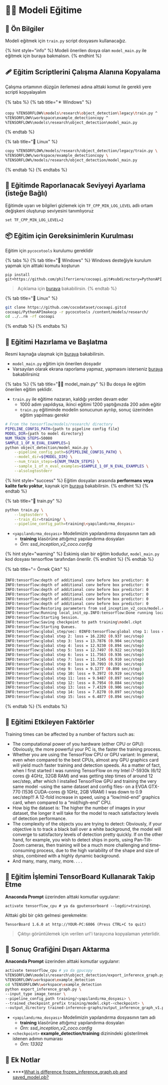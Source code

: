 # 👨‍🏫 Modeli Eğitime

## 🔰 Ön Bilgiler

Modeli eğitmek için `train.py` script dosyasını kullanacağız.

{% hint style="info" %}
Modeli önerilen dosya olan `model_main.py` ile eğitmek için buraya bakmalısın.
{% endhint %}

## 🩹 Eğitim Scriptlerini Çalışma Alanına Kopyalama

Çalışma ortamının düzgün ilerlemesi adına alttaki komut ile gerekli yere scripti kopyalayalım

{% tabs %}
{% tab title="✴️ Windows" %}
```bash
copy %TENSORFLOW%\models\research\object_detection\legacy\train.py ^
%TENSORFLOW%\workspace\example_detectioncopy ^
%TENSORFLOW%\models\research\object_detection\model_main.py
```
{% endtab %}

{% tab title="🐧 Linux" %}
```bash
copy %TENSORFLOW%/models/research/object_detection/legacy/train.py \
%TENSORFLOW%/workspace/example_detectioncopy \
%TENSORFLOW%/models/research/object_detection/model_main.py
```
{% endtab %}
{% endtabs %}

## 📜 Eğitimde Raporlanacak Seviyeyi Ayarlama \(isteğe Bağlı\)

Eğitimde uyarı ve bilgileri gizlemek için `TF_CPP_MIN_LOG_LEVEL` adlı ortam değişkeni oluşturup seviyesini tanımlıyoruz

```text
set TF_CPP_MIN_LOG_LEVEL=2
```

## **📦 Eğitim için Gereksinimlerin Kurulması**

Eğitim için `pycocotools` kurulumu gereklidir

{% tabs %}
{% tab title="🎇 Windows" %}
Windows desteğiyle kurulum yapmak için alttaki komutu koşturun

```aspnet
pip install git+https://github.com/philferriere/cocoapi.git#subdirectory=PythonAPI
```

> Açıklama için [buraya](https://github.com/philferriere/cocoapi) bakabilirsin.
{% endtab %}

{% tab title="🐧 Linux" %}
```bash
git clone https://github.com/cocodataset/cocoapi.gitcd 
cocoapi/PythonAPImakecp -r pycocotools /content/models/research/
cd ../..rm -rf cocoapi
```
{% endtab %}
{% endtabs %}

## **🏴 Eğitimi Hazırlama ve Başlatma**

Resmi kaynağa ulaşmak için [buraya](https://github.com/tensorflow/models/blob/master/research/object_detection/g3doc/running_locally.md) bakabilirsin.

* `model_main.py` eğitim için önerilen dosyadır
* Varsayılan olarak ekrana raporlama yapmaz, yapmasını isterseniz [buraya](https://github.com/EdjeElectronics/TensorFlow-Object-Detection-API-Tutorial-Train-Multiple-Objects-Windows-10/issues/184#issuecomment-437811347) bakabilirsiniz

{% tabs %}
{% tab title="👨‍💻 model\_main.py" %}
Bu dosya ile eğitim önerilen eğitim şeklidir.

* `train.py` ile eğitime nazaran, kaldığı yerden devam eder
  * 1000 adım yapıldıysa, ikinci eğitimi 1200 yaptığınızda 200 adım eğitir
  * `train.py` eğitiminde modelin sonucunun ayrılıp, sonuç üzerinden eğitim yapılması gerekir

```bash
# From the tensorflow/models/research/ directory
PIPELINE_CONFIG_PATH={path to pipeline config file}
MODEL_DIR={path to model directory}
NUM_TRAIN_STEPS=50000
SAMPLE_1_OF_N_EVAL_EXAMPLES=1
python object_detection/model_main.py \
    --pipeline_config_path=${PIPELINE_CONFIG_PATH} \
    --model_dir=${MODEL_DIR} \
    --num_train_steps=${NUM_TRAIN_STEPS} \
    --sample_1_of_n_eval_examples=$SAMPLE_1_OF_N_EVAL_EXAMPLES \
    --alsologtostderr
```

{% hint style="success" %}
Eğitim dosyaları arasında **performans veya kalite farkı yoktur**, kaynak için [buraya](https://github.com/tensorflow/models/issues/6100) bakabilirsin.
{% endhint %}
{% endtab %}

{% tab title="🤺 train.py" %}
```bash
python train.py \
    --logtostderr \
    --train_dir=training/ \
    --pipeline_config_path=training\<yapılandırma_dosyası>
```

* `<yapılandırma_dosyası>` Modelimizin yapılandırma dosyasının tam adı
  * **training** klasörüne attığımız yapılandırma dosyaları
  * _Örn: ssd\_inception\_v2\_coco.config_

{% hint style="warning" %}
Eskimiş olan bir eğitim kodudur, `model_main.py` kod dosyası tensorflow tarafından önerilir.
{% endhint %}
{% endtab %}

{% tab title="⭐ Örnek Çıktı" %}
```bash
INFO:tensorflow:depth of additional conv before box predictor: 0
INFO:tensorflow:depth of additional conv before box predictor: 0
INFO:tensorflow:depth of additional conv before box predictor: 0
INFO:tensorflow:depth of additional conv before box predictor: 0
INFO:tensorflow:depth of additional conv before box predictor: 0
INFO:tensorflow:depth of additional conv before box predictor: 0
INFO:tensorflow:Restoring parameters from ssd_inception_v2_coco/model.ckpt
INFO:tensorflow:Running local_init_op.INFO:tensorflow:Done running local_init_op.
INFO:tensorflow:Starting Session.
INFO:tensorflow:Saving checkpoint to path training\model.ckpt
INFO:tensorflow:Starting Queues.
INFO:tensorflow:global_step/sec: 0INFO:tensorflow:global step 1: loss = 13.8886
INFO:tensorflow:global step 2: loss = 16.2202 (0.937 sec/step)
INFO:tensorflow:global step 3: loss = 13.7876 (0.904 sec/step)
INFO:tensorflow:global step 4: loss = 12.9230 (0.894 sec/step)
INFO:tensorflow:global step 5: loss = 12.7497 (0.922 sec/step)
INFO:tensorflow:global step 6: loss = 11.7563 (0.936 sec/step)
INFO:tensorflow:global step 7: loss = 11.7245 (0.910 sec/step)
INFO:tensorflow:global step 8: loss = 10.7993 (0.916 sec/step)
INFO:tensorflow:global step 9: loss = 9.1277 (0.890 sec/step)
INFO:tensorflow:global step 10: loss = 9.3972 (0.919 sec/step)
INFO:tensorflow:global step 11: loss = 9.9487 (0.897 sec/step)
INFO:tensorflow:global step 12: loss = 8.7954 (0.884 sec/step)
INFO:tensorflow:global step 13: loss = 7.4329 (0.906 sec/step)
INFO:tensorflow:global step 14: loss = 7.8270 (0.897 sec/step)
INFO:tensorflow:global step 15: loss = 6.4877 (0.894 sec/step)
```
{% endtab %}
{% endtabs %}

## 🧲 Eğitimi Etkileyen Faktörler

Training times can be affected by a number of factors such as:

* The computational power of you hardware \(either CPU or GPU\): Obviously, the more powerful your PC is, the faster the training process.
* Whether you are using the TensorFlow CPU or GPU variant: In general, even when compared to the best CPUs, almost any GPU graphics card will yield much faster training and detection speeds. As a matter of fact, when I first started I was running TensorFlow on my Intel i7-5930k \(6/12 cores @ 4GHz, 32GB RAM\) and was getting step times of around 12 sec/step, after which I installed TensorFlow GPU and training the very same model -using the same dataset and config files- on a EVGA GTX-770 \(1536 CUDA-cores @ 1GHz, 2GB VRAM\) I was down to 0.9 sec/step!!! A 12-fold increase in speed, using a “low/mid-end” graphics card, when compared to a “mid/high-end” CPU.
* How big the dataset is: The higher the number of images in your dataset, the longer it will take for the model to reach satisfactory levels of detection performance.
* The complexity of the objects you are trying to detect: Obviously, if your objective is to track a black ball over a white background, the model will converge to satisfactory levels of detection pretty quickly. If on the other hand, for example, you wish to detect ships in ports, using Pan-Tilt-Zoom cameras, then training will be a much more challenging and time-consuming process, due to the high variability of the shape and size of ships, combined with a highly dynamic background.
* And many, many, many, more. . . .

## 👀 Eğitim İşlemini TensorBoard Kullanarak Takip Etme

**Anaconda Prompt** üzerinden alttaki komutlar uygulanır:

```text
activate tensorflow_cpu # ya da gputensorboard --logdir=training\
```

Alttaki gibi bir çıktı gelmesi gerekmekte:

```text
TensorBoard 1.6.0 at http://YOUR-PC:6006 (Press CTRL+C to quit)
```

> Çıktıyı görüntülemek için verilen url'i tarayıcına kopyalaman yeterlidir.

## 📃 Sonuç Grafiğini Dışarı Aktarma

**Anaconda Prompt** üzerinden alttaki komutlar uygulanır:

```bash
activate tensorflow_cpu # ya da gpu​copy 
%TENSORFLOW%\models\research\object_detection/export_inference_graph.py \
%TENSORFLOW%\workspace\example_detection​
cd %TENSORFLOW%\workspace\example_detection​
python export_inference_graph.py \
--input_type image_tensor \
--pipeline_config_path training/<yapılandırma_dosyası> \
--trained_checkpoint_prefix training/model.ckpt-<checkpoint> \
--output_directory trained-inference-graphs/output_inference_graph_v1.pb
```

* `<yapılandırma_dosyası>` Modelimizin yapılandırma dosyasının tam adı
  * **training** klasörüne attığımız yapılandırma dosyaları
  * _Örn: ssd\_inception\_v2\_coco.config_
* `<checkpoint>` **example\_detection/training** dizinindeki gösterilmek istenen adımın numarası
  * _Örn: 13302_

## 📎 Ek Notlar

* \*\*\*\*[What is difference frozen\_inference\_graph.pb and saved\_model.pb?](https://stackoverflow.com/questions/52934795/what-is-difference-frozen-inference-graph-pb-and-saved-model-pb)

